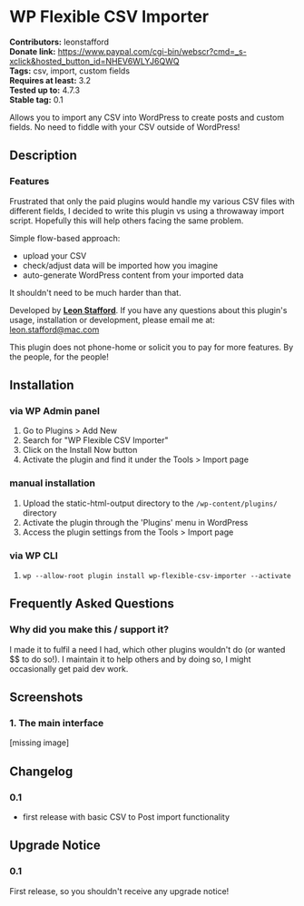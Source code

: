 # WP Flexible CSV Importer 
**Contributors:** leonstafford  
**Donate link:** https://www.paypal.com/cgi-bin/webscr?cmd=_s-xclick&hosted_button_id=NHEV6WLYJ6QWQ  
**Tags:** csv, import, custom fields  
**Requires at least:** 3.2  
**Tested up to:** 4.7.3  
**Stable tag:** 0.1  

Allows you to import any CSV into WordPress to create posts and custom fields. No need to fiddle with your CSV outside of WordPress!


## Description 


### Features 

Frustrated that only the paid plugins would handle my various CSV files with different fields, I decided to write this plugin vs using a throwaway import script. Hopefully this will help others facing the same problem.

Simple flow-based approach:

 * upload your CSV
 * check/adjust data will be imported how you imagine
 * auto-generate WordPress content from your imported data

It shouldn't need to be much harder than that. 

Developed by [**Leon Stafford**](http://leonstafford.github.io). If you have any questions about this plugin's usage, installation or development, please email me at: [leon.stafford@mac.com](mailto:leon.stafford@mac.com)

This plugin does not phone-home or solicit you to pay for more features. By the people, for the people!


## Installation 


### via WP Admin panel 

1. Go to Plugins > Add New
2. Search for "WP Flexible CSV Importer"
3. Click on the Install Now button
4. Activate the plugin and find it under the Tools > Import page


### manual installation 

1. Upload the static-html-output directory to the `/wp-content/plugins/` directory
2. Activate the plugin through the 'Plugins' menu in WordPress
3. Access the plugin settings from the Tools > Import page


### via WP CLI 

1. `wp --allow-root plugin install wp-flexible-csv-importer --activate`



## Frequently Asked Questions 


### Why did you make this / support it? 

I made it to fulfil a need I had, which other plugins wouldn't do (or wanted $$ to do so!). I maintain it to help others and by doing so, I might occasionally get paid dev work.


## Screenshots 

### 1. The main interface
[missing image]



## Changelog 


### 0.1 

 * first release with basic CSV to Post import functionality


## Upgrade Notice 


### 0.1 

First release, so you shouldn't receive any upgrade notice!

